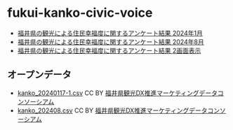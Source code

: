 # fukui-kanko-civic-voice
 
- [福井県の観光による住民幸福度に関するアンケート結果 2024年1月](https://code4fukui.github.io/fukui-kanko-civic-voice/#kanko_20240117-1.csv)
- [福井県の観光による住民幸福度に関するアンケート結果 2024年8月](https://code4fukui.github.io/fukui-kanko-civic-voice/#kanko_202408.csv)
- [福井県の観光による住民幸福度に関するアンケート結果 2画面表示](https://code4fukui.github.io/fukui-kanko-civic-voice/split.html)

## オープンデータ

- [kanko_20240117-1.csv](kanko_20240117-1.csv) CC BY [福井県観光DX推進マーケティングデータコンソーシアム](https://www.fukuishimbun.co.jp/category/fukui-kankodx)
- [kanko_202408.csv](kanko_202408.csv)  CC BY [福井県観光DX推進マーケティングデータコンソーシアム](https://www.fukuishimbun.co.jp/category/fukui-kankodx)

